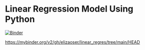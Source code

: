 # Linear Regression Model Using Python

[![Binder](http://mybinder.org/badge_logo.svg)](https://mybinder.org/v2/gh/elizaoser/linear_regres/tree/main/HEAD)

https://mybinder.org/v2/gh/elizaoser/linear_regres/tree/main/HEAD

